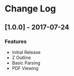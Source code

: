# Change Log

## [1.0.0] - 2017-07-24
### Features
- Initial Release
- Z Outline
- Basic Parsing
- PDF Viewing
